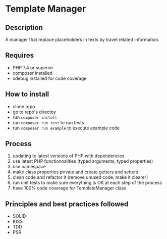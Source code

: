 # Template Manager

## Description
A manager that replace placeholders in texts by travel related information.

## Requires
- PHP 7.4 or superior
- composer installed
- xdebug installed for code coverage

## How to install
- clone repo
- go to repo's directoy
- run `composer install`
- run `composer run test` to run tests
- run `composer run example` to execute example code

## Process
1. updating to latest versions of PHP with dependencies
2. use latest PHP functionnalities (typed arguments, typed properties)
3. use namespace
4. make class properties private and create getters and setters
5. clean code and refactor it (remove unused code, make it clearer)
6. run unit tests to make sure everything is OK at each step of the process
7. have 100% code coverage for TemplateManager class

## Principles and best practices followed
- SOLID
- KISS
- TDD
- PSR